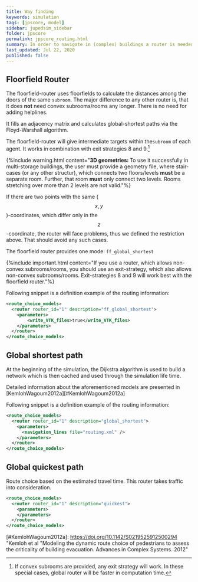 ```yaml
---
title: Way finding
keywords: simulation
tags: [jpscore, model]
sidebar: jupedsim_sidebar
folder: jpscore
permalink: jpscore_routing.html
summary: In order to navigate in (complex) buildings a router is needed to assign pedestrians exits. Different algorithms are implemented and explained briefly in this page
last_updated: Jul 22, 2020
published: false 
---
```


## Floorfield Router

The floorfield-router uses floorfields
to calculate the distances among the doors of the same `subroom`.
The major difference to any other router is, that it does __not__
need convex subrooms/rooms any longer. There is no need for adding
helplines.

It fills an adjacency matrix and calculates global-shortest paths via the
Floyd-Warshall algorithm.

The floorfield-router will give intermediate targets within the`subroom`
of each agent. It works in combination with exit strategies 8 and 9.[^str_8_9]


{%include warning.html  content="<strong>3D geometries:  </strong> To use it successfully in multi-storage buildings, the user must provide a geometry file, where stair-cases (or any other structur), which connects two floors/levels **must** be a separate room. Further, that room **must** only connect two levels. Rooms stretching over more than 2 levels are not valid."%}


If there are two points with the same ($$x, y$$)-coordinates, which differ
only in the $$z$$-coordinate, the router will face problems, thus we defined
the restriction above. That should avoid any such cases.

The floorfield router provides one mode: ```ff_global_shortest```


{%include important.html  content="If you use a router, which allows non-convex subrooms/rooms, you should use an exit-strategy,
which also allows non-convex subrooms/rooms. Exit-strategies 8 and 9 will work best with the floorfield router."%}


Following snippet is a definition example of the routing information:

```xml
<route_choice_models>
  <router router_id="1" description="ff_global_shortest">
    <parameters>
        <write_VTK_files>true</write_VTK_files>
    </parameters>
  </router>
</route_choice_models>
```

## Global shortest path

At the beginning of the simulation, the Dijkstra algorithm is used to
build a network which is then cached and used through the simulation
life time.

Detailed information about the aforementioned models
are presented in [KemlohWagoum2012a][#KemlohWagoum2012a]

Following snippet is a definition example of the routing information:

```xml
<route_choice_models>
  <router router_id="1" description="global_shortest">
    <parameters>
      <navigation_lines file="routing.xml" />
    </parameters>
  </router>
</route_choice_models>
```
## Global quickest path

Route choice based on the estimated travel time.
This router takes traffic into consideration.

```xml
<route_choice_models>
  <router router_id="1" description="quickest">
    <parameters>
    </parameters>
  </router>
</route_choice_models>
```



[^str_8_9]: If convex subrooms are provided, any exit strategy will work.
      In these special cases, global router will be faster in computation time.


[#KemlohWagoum2012a]: https://doi.org/10.1142/S0219525912500294 "Kemloh et al "Modeling the dynamic route choice of pedestrians to assess the criticality of building evacuation. Advances in Complex Systems. 2012"
